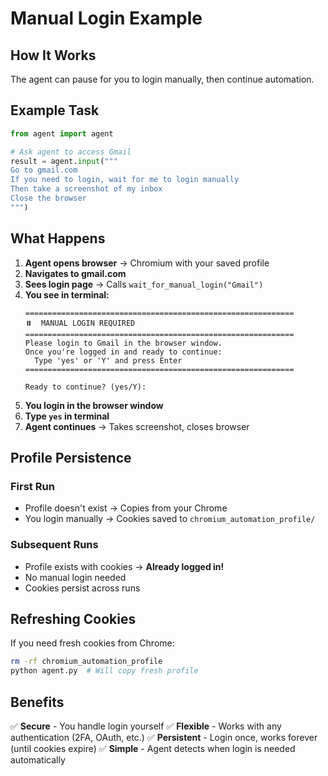 # Manual Login Example

## How It Works

The agent can pause for you to login manually, then continue automation.

## Example Task

```python
from agent import agent

# Ask agent to access Gmail
result = agent.input("""
Go to gmail.com
If you need to login, wait for me to login manually
Then take a screenshot of my inbox
Close the browser
""")
```

## What Happens

1. **Agent opens browser** → Chromium with your saved profile
2. **Navigates to gmail.com**
3. **Sees login page** → Calls `wait_for_manual_login("Gmail")`
4. **You see in terminal:**
   ```
   ============================================================
   ⏸️  MANUAL LOGIN REQUIRED
   ============================================================
   Please login to Gmail in the browser window.
   Once you're logged in and ready to continue:
     Type 'yes' or 'Y' and press Enter
   ============================================================

   Ready to continue? (yes/Y):
   ```
5. **You login in the browser window**
6. **Type `yes` in terminal**
7. **Agent continues** → Takes screenshot, closes browser

## Profile Persistence

### First Run
- Profile doesn't exist → Copies from your Chrome
- You login manually → Cookies saved to `chromium_automation_profile/`

### Subsequent Runs
- Profile exists with cookies → **Already logged in!**
- No manual login needed
- Cookies persist across runs

## Refreshing Cookies

If you need fresh cookies from Chrome:

```bash
rm -rf chromium_automation_profile
python agent.py  # Will copy fresh profile
```

## Benefits

✅ **Secure** - You handle login yourself
✅ **Flexible** - Works with any authentication (2FA, OAuth, etc.)
✅ **Persistent** - Login once, works forever (until cookies expire)
✅ **Simple** - Agent detects when login is needed automatically
